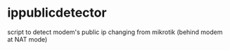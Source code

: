 # ippublicdetector
script to detect modem's public ip changing from mikrotik (behind modem at NAT mode)
